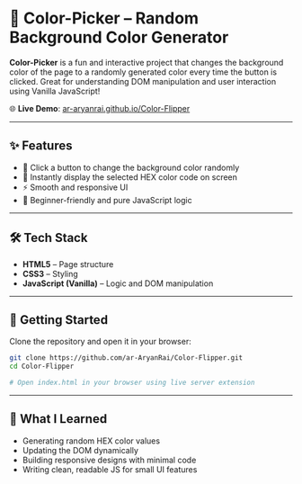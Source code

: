 # 🎨 Color-Picker – Random Background Color Generator

**Color-Picker** is a fun and interactive project that changes the background color of the page to a randomly generated color every time the button is clicked. Great for understanding DOM manipulation and user interaction using Vanilla JavaScript!

🌐 **Live Demo**: [ar-aryanrai.github.io/Color-Flipper](https://ar-aryanrai.github.io/Color-Flipper/)

---

## ✨ Features

- 🎯 Click a button to change the background color randomly
- 🎨 Instantly display the selected HEX color code on screen
- ⚡ Smooth and responsive UI
- 🧠 Beginner-friendly and pure JavaScript logic

---

## 🛠 Tech Stack

- **HTML5** – Page structure  
- **CSS3** – Styling  
- **JavaScript (Vanilla)** – Logic and DOM manipulation

---

## 🚀 Getting Started

Clone the repository and open it in your browser:

```bash
git clone https://github.com/ar-AryanRai/Color-Flipper.git
cd Color-Flipper
```

```bash
# Open index.html in your browser using live server extension
```
---

## 🧠 What I Learned

- Generating random HEX color values
- Updating the DOM dynamically
- Building responsive designs with minimal code
- Writing clean, readable JS for small UI features
